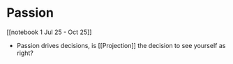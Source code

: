 # Passion
[[notebook 1 Jul 25 - Oct 25]]
- Passion drives decisions, is [[Projection]] the decision to see yourself as right?